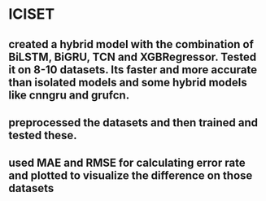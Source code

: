 # ICISET
## created a hybrid model with the combination of BiLSTM, BiGRU, TCN and XGBRegressor. Tested it on 8-10 datasets. Its faster and more accurate than isolated models and some hybrid models like cnngru and grufcn.
## preprocessed the datasets and then trained and tested these. 
## used MAE and RMSE for calculating error rate and plotted to visualize the difference on those datasets
